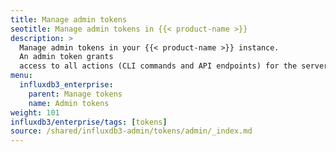 ```yaml
---
title: Manage admin tokens
seotitle: Manage admin tokens in {{< product-name >}} 
description: >
  Manage admin tokens in your {{< product-name >}} instance.
  An admin token grants
  access to all actions (CLI commands and API endpoints) for the server.
menu:
  influxdb3_enterprise:
    parent: Manage tokens
    name: Admin tokens
weight: 101
influxdb3/enterprise/tags: [tokens]
source: /shared/influxdb3-admin/tokens/admin/_index.md
---
```


<!-- The content for this page is at
// SOURCE content/shared/influxdb3-admin/tokens/admin/_index.md
--> 